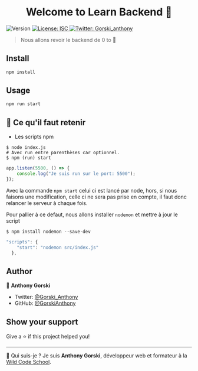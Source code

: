 <h1 align="center">Welcome to Learn Backend 👋</h1>
<p>
  <img alt="Version" src="https://img.shields.io/badge/version-1.0.0-blue.svg?cacheSeconds=2592000" />
  <a href="#" target="_blank">
    <img alt="License: ISC" src="https://img.shields.io/badge/License-ISC-yellow.svg" />
  </a>
  <a href="https://twitter.com/Gorski_anthony" target="_blank">
    <img alt="Twitter: Gorski_anthony" src="https://img.shields.io/twitter/follow/Gorski_anthony.svg?style=social" />
  </a>
</p>

> Nous allons revoir le backend de 0 to 🦸

## Install

```sh
npm install
```

## Usage

```sh
npm run start
```

## 🎯 Ce qu'il faut retenir

-   Les scripts npm

```shell
$ node index.js
# Avec run entre parenthèses car optionnel.
$ npm (run) start
```

```js
app.listen(5500, () => {
	console.log("Je suis run sur le port: 5500");
});
```

Avec la commande `npm start` celui ci est lancé par node, hors, si nous faisons une modification, celle ci ne sera pas prise en compte, il faut donc relancer le serveur à chaque fois.

Pour pallier à ce defaut, nous allons installer `nodemon` et mettre à jour le script

```shell
$ npm install nodemon --save-dev
```

```js
"scripts": {
    "start": "nodemon src/index.js"
  },
```

## Author

👤 **Anthony Gorski**

-   Twitter: [@Gorski_Anthony](https://twitter.com/Gorski_Anthony)
-   GitHub: [@GorskiAnthony](https://github.com/GorskiAnthony)

## Show your support

Give a ⭐️ if this project helped you!

---

👋 Qui suis-je ?
Je suis **Anthony Gorski**, développeur web et formateur à la [Wild Code School](https://www.wildcodeschool.com/fr-FR).

```

```
